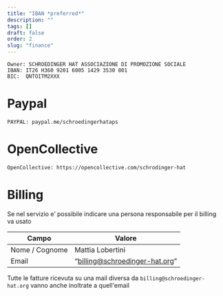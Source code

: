 ```yaml
---
title: "IBAN *preferred*"
description: ""
tags: []
draft: false
order: 2
slug: "finance"
---
```


```
Owner: SCHROEDINGER HAT ASSOCIAZIONE DI PROMOZIONE SOCIALE
IBAN: IT26 H360 9201 6005 1429 3530 801
BIC:  QNTOITM2XXX
```

# Paypal

```
PAYPAL: paypal.me/schroedingerhataps
```

# OpenCollective

```
OpenCollective: https://opencollective.com/schrodinger-hat
```

# Billing

Se nel servizio e’ possibile indicare una persona responsabile per il billing va usato

| Campo | Valore |
| --- | --- |
| Nome / Cognome  |  Mattia Lobertini                         |
| Email           | “billing@schroedinger-hat.org” |

Tutte le fatture ricevuta su una mail diversa da `billing@schroedinger-hat.org` vanno anche inoltrate a quell'email